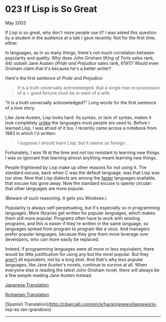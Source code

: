 # 023 If Lisp is So Great


  
 
  
 May 2003   
  
 If Lisp is so great, why don't more people use it? I was asked this question by a student in the audience at a talk I gave recently. Not for the first time, either.   
  
 In languages, as in so many things, there's not much correlation between popularity and quality. Why does John Grisham (_King of Torts_ sales rank, 44) outsell Jane Austen (_Pride and Prejudice_ sales rank, 6191)? Would even Grisham claim that it's because he's a better writer?   
  
 Here's the first sentence of _Pride and Prejudice:_   
  
 > It is a truth universally acknowledged, that a single man in possession of a > good fortune must be in want of a wife. 

 "It is a truth universally acknowledged?" Long words for the first sentence of a love story.   
  
 Like Jane Austen, Lisp looks hard. Its syntax, or lack of syntax, makes it look completely [unlike](https://sep.turbifycdn.com/ty/cdn/paulgraham/acl2.lisp?t=1688221954&) the languages most people are used to. Before I learned Lisp, I was afraid of it too. I recently came across a notebook from 1983 in which I'd written: 

 > I suppose I should learn Lisp, but it seems so foreign. 

 Fortunately, I was 19 at the time and not too resistant to learning new things. I was so ignorant that learning almost anything meant learning new things.   
  
 People frightened by Lisp make up other reasons for not using it. The standard excuse, back when C was the default language, was that Lisp was too slow. Now that Lisp dialects are among the [faster](http://shootout.alioth.debian.org/benchmark.php?test=nestedloop&lang=all&sort=cpu) languages available, that excuse has gone away. Now the standard excuse is openly circular: that other languages are more popular.   
  
 (Beware of such reasoning. It gets you Windows.)   
  
 Popularity is always self-perpetuating, but it's especially so in programming languages. More libraries get written for popular languages, which makes them still more popular. Programs often have to work with existing programs, and this is easier if they're written in the same language, so languages spread from program to program like a virus. And managers prefer popular languages, because they give them more leverage over developers, who can more easily be replaced.   
  
 Indeed, if programming languages were all more or less equivalent, there would be little justification for using any but the most popular. But they [aren't](icad.html) all equivalent, not by a long shot. And that's why less popular languages, like Jane Austen's novels, continue to survive at all. When everyone else is reading the latest John Grisham novel, there will always be a few people reading Jane Austen instead.   
  
 
  
 
  
 
  
 [Japanese Translation](http://www.shiro.dreamhost.com/scheme/trans/iflisp-j.html)   
  
 [Romanian Translation](http://ro.goobix.com/pg/iflisp/)   
  
 
  
 [Spanish Translation](http://cibercalli.com/erick/hackingnews/lispnews/si- lisp-es-tan-grandioso)   
  
 
  
 
  
 
  
 
  
 

 
* * *
 

 

